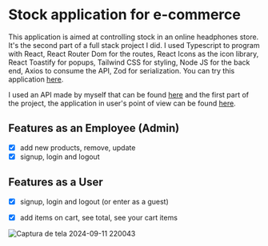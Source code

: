 # Stock application for e-commerce

This application is aimed at controlling stock in an online headphones store. It's the second part of a full stack project I did. I used Typescript to program with React, React Router Dom for the routes, React Icons as the icon library, React Toastify for popups, Tailwind CSS for styling, Node JS for the back end, Axios to consume the API, Zod for serialization. You can try this application <a href="https://admin-stock-template.vercel.app/login">here<a/>.

I used an API made by myself that can be found <a href="https://github.com/carolf32/users-API">here<a/> and the first part of the project, the application in user's point of view can be found <a href="https://github.com/carolf32/audio-ecommerce-template">here</a>.

## Features as an Employee (Admin)
- [x] add new products, remove, update 
- [x] signup, login and logout

## Features as a User
- [x] signup, login and logout (or enter as a guest)
- [x] add items on cart, see total, see your cart items

  
![Captura de tela 2024-09-11 220043](https://github.com/user-attachments/assets/ce9edd6e-b651-4818-853b-6959136557d6)



